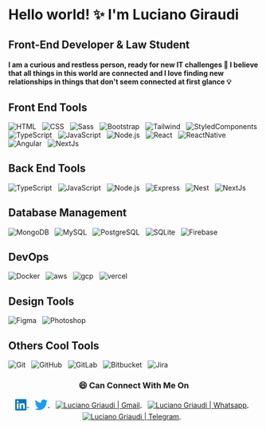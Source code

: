 # Hello world! ✨ I'm Luciano Giraudi

## Front-End Developer & Law Student

#### I am a curious and restless person, ready for new IT challenges 🚀 I believe that all things in this world are connected and I love finding new relationships in things that don't seem connected at first glance 💡

## Front End Tools

![HTML](https://img.shields.io/badge/-HTML-05122A?style=for-the-badge&logoWidth=30&color=red&labelColor=black&logo=HTML5&logoColor=red)
&nbsp;
![CSS](https://img.shields.io/badge/-CSS-05122A?style=for-the-badge&logoWidth=30&color=blue&labelColor=black&logo=CSS3&logoColor=blue)
&nbsp;
![Sass](https://img.shields.io/badge/-Sass-05122A?style=for-the-badge&logoWidth=30&color=C66494&labelColor=black&logo=sass)
&nbsp;
![Bootstrap](https://img.shields.io/badge/-Bootstrap-05122A?style=for-the-badge&logoWidth=30&color=563D7C&labelColor=black&logo=bootstrap&logoColor=563D7C)
&nbsp;
![Tailwind](https://img.shields.io/badge/-Tailwind-05122A?style=for-the-badge&logoWidth=30&color=38B2AC&labelColor=black&logo=tailwind-css&logoColor=38B2AC)
&nbsp;
![StyledComponents](https://img.shields.io/badge/-Styled%20Components-05122A?style=for-the-badge&logoWidth=30&color=DB7093&labelColor=black&logo=styled-components&logoColor=DB7093)
![TypeScript](https://img.shields.io/badge/-TypeScript-05122A?style=for-the-badge&logoWidth=30&color=blue&labelColor=black&logo=typescript)
&nbsp;
![JavaScript](https://img.shields.io/badge/-JavaScript-05122A?style=for-the-badge&logoWidth=30&color=yellow&labelColor=black&logo=javascript)
&nbsp;
![Node.js](https://img.shields.io/badge/-Node.js-05122A?style=for-the-badge&logoWidth=30&color=gre&labelColor=black&logo=node.js)
&nbsp;
![React](https://img.shields.io/badge/-React-05122A?style=for-the-badge&logoWidth=30&color=blue&labelColor=black&logo=React)
&nbsp;
![ReactNative](https://img.shields.io/badge/-React%20Native-05122A?style=for-the-badge&logoWidth=30&color=blue&labelColor=black&logo=React)
&nbsp;
![Angular](https://img.shields.io/badge/-Angular-05122A?style=for-the-badge&logoWidth=30&color=DD0031&labelColor=black&logo=Angular&logoColor=DD0031)
&nbsp;
![NextJs](https://img.shields.io/badge/-Next.js-05122A?style=for-the-badge&logoWidth=30&color=grey&labelColor=black&logo=next.js&logoColor=FFFFFF)

## Back End Tools

![TypeScript](https://img.shields.io/badge/-TypeScript-05122A?style=for-the-badge&logoWidth=30&color=blue&labelColor=black&logo=typescript)
&nbsp;
![JavaScript](https://img.shields.io/badge/-JavaScript-05122A?style=for-the-badge&logoWidth=30&color=yellow&labelColor=black&logo=javascript)
&nbsp;
![Node.js](https://img.shields.io/badge/-Node.js-05122A?style=for-the-badge&logoWidth=30&color=bue&labelColor=black&logo=node.js)
&nbsp;
![Express](https://img.shields.io/badge/-Express-05122A?style=for-the-badge&logoWidth=30&color=grey&labelColor=black&logo=express)
&nbsp;
![Nest](https://img.shields.io/badge/-NestJs-05122A?style=for-the-badge&logoWidth=30&color=E0244D&labelColor=black&logo=nestjs&logoColor=E0244D)
&nbsp;
![NextJs](https://img.shields.io/badge/-Next.js-05122A?style=for-the-badge&logoWidth=30&color=grey&labelColor=black&logo=next.js&logoColor=FFFFFF)

## Database Management

![MongoDB](https://img.shields.io/badge/-MongoDB-05122A?style=for-the-badge&logoWidth=30&color=green&labelColor=black&logo=mongodb)
&nbsp;
![MySQL](https://img.shields.io/badge/-MySQL-05122A?style=for-the-badge&logoWidth=30&color=blue&labelColor=black&logo=mysql)
&nbsp;
![PostgreSQL](https://img.shields.io/badge/-PostgreSQL-05122A?style=for-the-badge&logoWidth=30&color=blue&labelColor=black&logo=postgresql)
&nbsp;
![SQLite](https://img.shields.io/badge/-SQLite-05122A?style=for-the-badge&logoWidth=30&color=blue&labelColor=black&logo=sqlite)
&nbsp;
![Firebase](https://img.shields.io/badge/-Firebase-05122A?style=for-the-badge&logoWidth=30&color=yellow&labelColor=black&logo=firebase)
&nbsp;

## DevOps

![Docker](https://img.shields.io/badge/-Docker-05122A?style=for-the-badge&logoWidth=30&color=blue&labelColor=black&logo=docker)
&nbsp;
![aws](https://img.shields.io/badge/-AWS-05122A?style=for-the-badge&logoWidth=30&color=grey&labelColor=black&logo=amazon-aws)
&nbsp;
![gcp](https://img.shields.io/badge/-GCP-05122A?style=for-the-badge&logoWidth=30&color=blue&labelColor=black&logo=google-cloud)
&nbsp;
![vercel](https://img.shields.io/badge/-Vercel-05122A?style=for-the-badge&logoWidth=30&color=grey&labelColor=black&logo=vercel)
&nbsp;

## Design Tools

![Figma](https://img.shields.io/badge/-Figma-05122A?style=for-the-badge&logoWidth=30&color=red&labelColor=black&logo=figma)
&nbsp;
![Photoshop](https://img.shields.io/badge/-Photoshop-05122A?style=for-the-badge&logoWidth=30&color=blue&labelColor=black&logo=adobe-photoshop)
&nbsp;

## Others Cool Tools

![Git](https://img.shields.io/badge/-Git-05122A?style=for-the-badge&logoWidth=30&color=red&labelColor=black&logo=git)
&nbsp;
![GitHub](https://img.shields.io/badge/-GitHub-05122A?style=for-the-badge&logoWidth=30&color=grey&labelColor=black&logo=github)
&nbsp;
![GitLab](https://img.shields.io/badge/-GitLab-05122A?style=for-the-badge&logoWidth=30&color=red&labelColor=black&logo=gitlab)
&nbsp;
![Bitbucket](https://img.shields.io/badge/-Bitbucket-05122A?style=for-the-badge&logoWidth=30&color=blue&labelColor=black&logo=bitbucket&logoColor=blue)
&nbsp;
![Jira](https://img.shields.io/badge/-Jira-05122A?style=for-the-badge&logoWidth=30&color=blue&labelColor=black&logo=jira&logoColor=blue)
&nbsp;

  <div align="center">
  <h3><b>😄 Can Connect With Me On</b></h3>
  </div>
<p align="center">
<a href="https://www.linkedin.com/in/lucianogiraudi/" target="_blank">
  <img align="center" alt="Luciano Giraudi | Linkedin" width="24px" src="https://raw.githubusercontent.com/devicons/devicon/1119b9f84c0290e0f0b38982099a2bd027a48bf1/icons/linkedin/linkedin-original.svg" />
</a> &nbsp;&nbsp;
<a href="https://twitter.com/LuagirDev" target="_blank">
  <img align="center" alt="Luciano Griaudi | Twitter" width="26px" src="https://raw.githubusercontent.com/devicons/devicon/1119b9f84c0290e0f0b38982099a2bd027a48bf1/icons/twitter/twitter-original.svg" />
</a> &nbsp;&nbsp;
<a href="mailto:lucianoagiraudi@gmail.com" >
  <img align="center" alt="Luciano Griaudi | Gmail" width="26px" src="https://upload.wikimedia.org/wikipedia/commons/thumb/7/7e/Gmail_icon_%282020%29.svg/1024px-Gmail_icon_%282020%29.svg.png?20221017173631" />
</a> &nbsp;&nbsp;
<a href="https://api.whatsapp.com/send?phone=+541133863554">
    <img align="center" alt="Luciano Griaudi | Whatsapp" width="24px" src="https://upload.wikimedia.org/wikipedia/commons/thumb/6/6b/WhatsApp.svg/1024px-WhatsApp.svg.png" />
</a> &nbsp;&nbsp;
<a href="https://t.me/Luagir">
    <img align="center" alt="Luciano Griaudi | Telegram" width="24px" src="https://upload.wikimedia.org/wikipedia/commons/thumb/8/82/Telegram_logo.svg/1024px-Telegram_logo.svg.png?20220101141644 "/>
</a> &nbsp;&nbsp;

<p>




